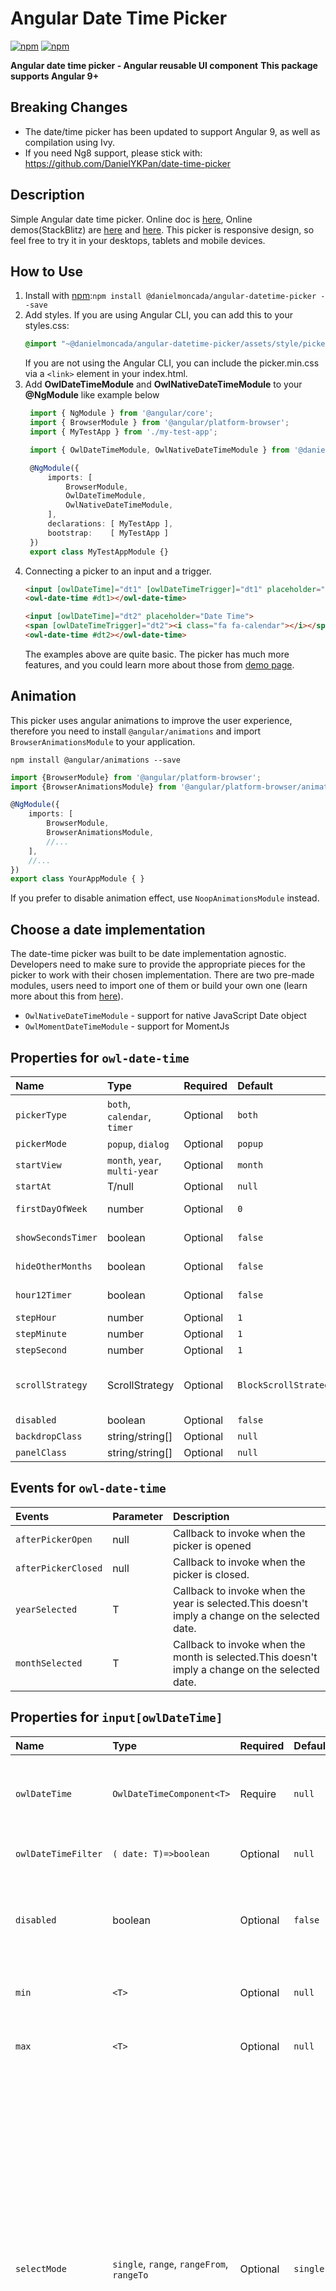Angular Date Time Picker
========================

[![npm](https://img.shields.io/npm/v/@danielmoncada/angular-datetime-picker.svg?maxAge=2592000?style=flat-square)](https://www.npmjs.com/package/@danielmoncada/angular-datetime-picker)
[![npm](https://img.shields.io/npm/dm/@danielmoncada/angular-datetime-picker.svg)](https://www.npmjs.com/package/@danielmoncada/angular-datetime-picker)

**Angular date time picker - Angular reusable UI component**
**This package supports Angular 9+**

Breaking Changes
-------
 - The date/time picker has been updated to support Angular 9, as well as compilation using Ivy.
 - If you need Ng8 support, please stick with: https://github.com/DanielYKPan/date-time-picker

Description
-------
Simple Angular date time picker. Online doc is [here](https://daniel-projects.firebaseapp.com/owlng/date-time-picker), Online demos(StackBlitz) are [here](https://stackblitz.com/edit/angular-vvp849) and [here](https://stackblitz.com/edit/angular-i7ykf5).
This picker is responsive design, so feel free to try it in your desktops, tablets and mobile devices. 

How to Use
-------

 1. Install with [npm](https://www.npmjs.com):`npm install @danielmoncada/angular-datetime-picker --save`
 2. Add styles.
    If you are using Angular CLI, you can add this to your styles.css: 
    ```css
    @import "~@danielmoncada/angular-datetime-picker/assets/style/picker.min.css";
    ``` 
    If you are not using the Angular CLI, you can include the picker.min.css via a ```<link>``` element in your index.html.
 3. Add __OwlDateTimeModule__ and __OwlNativeDateTimeModule__ to your __@NgModule__ like example below
    ```typescript
     import { NgModule } from '@angular/core';
     import { BrowserModule } from '@angular/platform-browser';
     import { MyTestApp } from './my-test-app';
    
     import { OwlDateTimeModule, OwlNativeDateTimeModule } from '@danielmoncada/angular-datetime-picker';
    
     @NgModule({
         imports: [ 
             BrowserModule, 
             OwlDateTimeModule, 
             OwlNativeDateTimeModule,
         ],
         declarations: [ MyTestApp ],
         bootstrap:    [ MyTestApp ]
     })
     export class MyTestAppModule {}
    ```
 4. Connecting a picker to an input and a trigger.
    ```html
    <input [owlDateTime]="dt1" [owlDateTimeTrigger]="dt1" placeholder="Date Time">
    <owl-date-time #dt1></owl-date-time>
    ```
    ```html
    <input [owlDateTime]="dt2" placeholder="Date Time">
    <span [owlDateTimeTrigger]="dt2"><i class="fa fa-calendar"></i></span>
    <owl-date-time #dt2></owl-date-time>
    ```
    The examples above are quite basic. The picker has much more features, 
    and you could learn more about those from [demo page](https://danielykpan.github.io/date-time-picker/).
    

Animation
-------
This picker uses angular animations to improve the user experience, 
therefore you need to install `@angular/animations` and import `BrowserAnimationsModule` to your application. 
```
npm install @angular/animations --save
```
```typescript
import {BrowserModule} from '@angular/platform-browser';
import {BrowserAnimationsModule} from '@angular/platform-browser/animations';

@NgModule({
    imports: [
        BrowserModule,
        BrowserAnimationsModule,
        //...
    ],
    //...
})
export class YourAppModule { }
```
If you prefer to disable animation effect, use `NoopAnimationsModule` instead.

Choose a date implementation
-------
The date-time picker was built to be date implementation agnostic. 
Developers need to make sure to provide the appropriate pieces for the picker to work with their chosen implementation.
There are two pre-made modules, users need to import one of them or build your own one (learn more about this from [here](https://danielykpan.github.io/date-time-picker/#locale-formats)).

- `OwlNativeDateTimeModule` - support for native JavaScript Date object
- `OwlMomentDateTimeModule` - support for MomentJs

Properties for `owl-date-time`
-------
|Name|Type|Required|Default|Description|
|:--- |:--- |:--- |:--- |:--- |
|`pickerType`|`both`, `calendar`, `timer`|Optional|`both`| Set the type of the dateTime picker. `both`: show both calendar and timer, `calendar`: only show calendar, `timer`: only show timer. |
|`pickerMode`|`popup`, `dialog`|Optional|`popup`| The style the picker would open as. |
|`startView`|`month`, `year`, `multi-year`|Optional|`month`| The view that the calendar should start in. |
|`startAt`| T/null |Optional|`null`| The moment to open the picker to initially. |
|`firstDayOfWeek`|number|Optional|`0`| Set the first day of week. Valid value is from 0 to 6. 0: Sunday - 6: Saturday|
|`showSecondsTimer`|boolean|Optional|`false`| When specify it to true, it would show a timer to configure the second's value |
|`hideOtherMonths`|boolean|Optional|`false`| Whether to hide dates in other months at the start or end of the current month |
|`hour12Timer`|boolean|Optional|`false`| When specify it to true, the timer would be in hour12 format mode|
|`stepHour`|number|Optional|`1`| Hours to change per step.|
|`stepMinute`|number|Optional|`1`| Minutes to change per step.|
|`stepSecond`|number|Optional|`1`| Seconds to change per step.|
|`scrollStrategy`|ScrollStrategy|Optional|`BlockScrollStrategy`| Define the scroll strategy when the picker is open. Learn more this from https://material.angular.io/cdk/overlay/overview#scroll-strategies.|
|`disabled`|boolean|Optional|`false`|When specify to true, it would disable the picker.|
|`backdropClass`|string/string[]|Optional|`null`|Custom class for the picker backdrop.|
|`panelClass`|string/string[]|Optional|`null`|Custom class for the picker overlay panel.|

Events for `owl-date-time`
-------
|Events|Parameter|Description|
|:--- |:--- |:--- |
|`afterPickerOpen`|null|Callback to invoke when the picker is opened|
|`afterPickerClosed`|null|Callback to invoke when the picker is closed.|
|`yearSelected`|T|Callback to invoke when the year is selected.This doesn't imply a change on the selected date.|
|`monthSelected`|T|Callback to invoke when the month is selected.This doesn't imply a change on the selected date.|

Properties for `input[owlDateTime]`
-------
|Name|Type|Required|Default|Description|
|:--- |:--- |:--- |:--- |:--- |
|`owlDateTime`|`OwlDateTimeComponent<T>`|Require|`null`| The date time picker that this input is associated with.|
|`owlDateTimeFilter`|`( date: T)=>boolean `|Optional|`null`|A function to filter date time.|
|`disabled`|boolean|Optional|`false`|When specify to true, it would disable the picker's input.|
|`min`|`<T>`|Optional|`null`| The minimum valid date time.|
|`max`|`<T>`|Optional|`null`| The maximum valid date time.|
|`selectMode`|`single`, `range`, `rangeFrom`, `rangeTo`|Optional|`single`| Specify the picker's select mode. `single`: a single value allowed, `range`: allow users to select a range of date-time, `rangeFrom`: the input would only show the 'from' value and the picker could only selects 'from' value, `rangeTo`: the input would only show the 'to' value and the picker could only selects 'to' value.|
|`rangeSeparator`|string|Optional|`-`| The character to separate the 'from' and 'to' in input value in range selectMode.|

Events for `input[owlDateTime]`
-------
|Events|Parameter|Description|
|:--- |:--- |:--- |
|`dateTimeChange`|source: OwlDateTimeInput, value: input value, input: the input element|Callback to invoke when `change` event is fired on this `<input [owlDateTime]>`|
|`dateTimeInput`|source: OwlDateTimeInput, value: input value, input: the input element|Callback to invoke when an `input` event is fired on this `<input [owlDateTime]>`.|

Properties for `[owlDateTimeTrigger]`
-------
|Name|Type|Required|Default|Description|
|:--- |:--- |:--- |:--- |:--- |
|`owlDateTimeTrigger`|`OwlDateTimeComponent<T>`|Require|`null`| The date time picker that this trigger is associated with.|
|`disabled`|boolean|Optional|`false`|When specify to true, it would disable the trigger.|


Properties for `[owlDateTimeTrigger]`
-------
|Name|Type|Required|Default|Description|
|:--- |:--- |:--- |:--- |:--- |
|`owlDateTimeTrigger`|`OwlDateTimeComponent<T>`|Require|`null`| The date time picker that this trigger is associated with.|
|`disabled`|boolean|Optional|`false`|When specify to true, it would disable the trigger.|


Properties for `owl-date-time-inline`
-------
|Name|Type|Required|Default|Description|
|:--- |:--- |:--- |:--- |:--- |
|`pickerType`|`both`, `calendar`, `timer`|Optional|`both`| Set the type of the dateTime picker. `both`: show both calendar and timer, `calendar`: only show calendar, `timer`: only show timer. |
|`startView`|`month`, `year`, `multi-year`|Optional|`month`| The view that the calendar should start in. |
|`startAt`| T/null |Optional|`null`| The moment to open the picker to initially. |
|`firstDayOfWeek`|number|Optional|`0`| Set the first day of week. Valid value is from 0 to 6. 0: Sunday - 6: Saturday|
|`showSecondsTimer`|boolean|Optional|`false`| When specify it to true, it would show a timer to configure the second's value |
|`hideOtherMonths`|boolean|Optional|`false`| Whether to hide dates in other months at the start or end of the current month |
|`hour12Timer`|boolean|Optional|`false`| When specify it to true, the timer would be in hour12 format mode|
|`stepHour`|number|Optional|`1`| Hours to change per step.|
|`stepMinute`|number|Optional|`1`| Minutes to change per step.|
|`stepSecond`|number|Optional|`1`| Seconds to change per step.|
|`disabled`|boolean|Optional|`false`|When specify to true, it would disable the picker.|
|`owlDateTimeFilter`|`( date: T)=>boolean `|Optional|`null`|A function to filter date time.|
|`min`|`<T>`|Optional|`null`| The minimum valid date time.|
|`max`|`<T>`|Optional|`null`| The maximum valid date time.|
|`selectMode`|`single`, `range`, `rangeFrom`, `rangeTo`|Optional|`single`| Specify the picker's select mode. `single`: a single value allowed, `range`: allow users to select a range of date-time, `rangeFrom`: the input would only show the 'from' value and the picker could only selects 'from' value, `rangeTo`: the input would only show the 'to' value and the picker could only selects 'to' value.|

Localization and DateTime Format
-------
Localization for different languages and formats is defined by `OWL_DATE_TIME_LOCALE` and `OWL_DATE_TIME_FORMATS`. You could learn more about this from [here](https://danielykpan.github.io/date-time-picker#locale-formats).


Dependencies
-------
none

Demo
-------
- Online doc is [here](https://daniel-projects.firebaseapp.com/owlng/date-time-picker)
- Online demos (StackBlitz) are [here](https://stackblitz.com/edit/angular-vvp849) and [here](https://stackblitz.com/edit/angular-i7ykf5)

License
-------
* License: MIT

Author
-------
**Maintained and updated by Daniel Moncada, original implementatiom by Daniel Pan**
